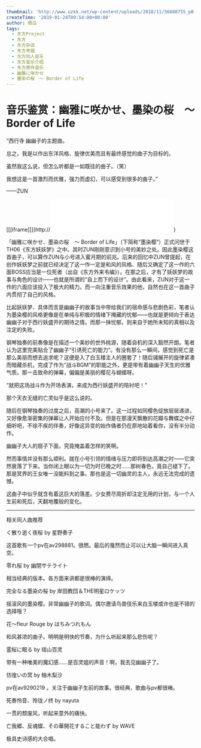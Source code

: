 ```yaml
---
thumbnail: 'http://www.uzkk.net/wp-content/uploads/2018/11/56608755_p0-825x510.jpg'
createTime: '2019-01-24T09:54:00+00:00'
author: 栖瓜
tags:
  - 东方Project
  - 东方
  - 东方杂谈
  - 东方考据
  - 东方同人音乐
  - 东方音乐介绍
  - 东方原作音乐
  - 幽雅に咲かせ
  - 墨染の桜　～ Border of Life
---
```


# 音乐鉴赏：幽雅に咲かせ、墨染の桜　～ Border of Life

“西行寺 幽幽子的主题曲。

总之，我是以作出东洋风格、旋律优美而且有最终感觉的曲子为目标的。

虽然我这么说，但怎么听都是一如既往的曲子。（笑）

我想这是一首激烈而优雅，强力而虚幻，可以感受到很多的曲子。”

——ZUN

[[[iframe]]](http://<iframe frameborder="no" border="0" marginwidth="0" marginheight="0" width=330 height=86 src="//music.163.com/outchain/player?type=2&id=22636709&auto=1&height=66"></iframe>)

「幽雅に咲かせ、墨染の桜　～ Border of Life」（下简称“墨染樱”）正式问世于TH06《东方妖妖梦》之中。其时ZUN刚刚意识到小号的美妙之处。因此墨染樱这首曲子，可以算作ZUN与小号进入蜜月期的前兆。后来的回忆中ZUN曾提起，在创作妖妖梦之前就已经决定了这一作一定是和风的风格、随后又确定了这一作的六面BOSS应当是一位死者（出自《东方外来韦编》）。在那之后，才有了妖妖梦的故事与角色的设计——也就是所谓的“自上而下的设计”。由此看来，ZUN对于这一作的六面应该投入了极大的精力。而一向注重音乐效果的他，自然也在这一首曲子内贯彻了自己的风格。

比起妖妖梦、具体而言是幽幽子的故事当中带给我们的宿命感与悲剧色彩，笔者认为墨染樱的风格更像是在单纯与积极的情绪下掩藏的忧郁——也就是更倾向于表达幽幽子对于西行妖盛开的期待之情。而那一抹忧郁，则来自于她所未知的真相以及注定的失败。

钢琴独奏的前奏像是在描述一个美妙的世外桃源，随着自机的深入豁然开朗。笔者认为这里完美贴合了幽幽子“引诱死亡的能力”。有没有那么一瞬间，感觉到死亡是那么美丽而想去追求呢？这便是入了白玉楼主人的圈套了！随后铺展开的旋律紧凑而暗藏杀机，完成了作为“战斗BGM”的职能之外，更是带有着幽幽子天生的优雅气质。那一击致命的弹幕，偏偏是美丽的樱花与蝴蝶呀。

“就把这场战斗作为开场表演，来成为西行妖盛开的陪衬吧！”

那个天衣无缝的亡灵似乎是这么说的。

随后在钢琴独奏的过度之后，高潮的小号来了。这一过程如同樱色绽放层层递进，又好像愈渐密集的弹幕让人开始应付不及。但是在那漫天飘散的花瓣与舞蝶之中仔细听吧，不徐不疾的伴奏，好像这异变的始作俑者仍在原地站着看你，没有半分动作。

幽幽子大人的扇子下面，究竟掩盖着怎样的笑啊。

然而事情并没有那么顺利。就在小号引领的情绪与压力即将到达高潮之时——它突然衰落了下来。当你闭上眼以为一切为时已晚之时……那树春色，竟自己褪下了。那是冥界的王女唯一没能料到之事。那也是这一切幽灵的主人，永远无法完成的遗憾。

这曲子中似乎就含有着这巨大的落差。少女费尽周折却注定无用的计划，与一个人生前和死后，天翻地覆般的变化。

---

相关同人曲推荐

く散り逝く夜桜 by 星野奏子

这首歌有一个pv在av298881。很燃。最后的戛然而止可以让大脑一瞬间进入真空。

零れ桜 by 幽閉サテライト

相当经典的版本。各方面来讲都是很棒的演绎。

完全なる墨染の桜 by 岸田教団＆THE明星ロケッツ

摇滚风的墨染樱。非常幽幽子的歌词。偶尔邀请鸟兽伎乐来白玉楼或许也是不错的选择哦？

花～fleur Rouge by はちみつれもん

和风甚浓的曲子。明明是明快的节奏，为什么听起来那么悲伤呢？

霊桜に眠る by 瑶山百灵

带有一种唯美的魔幻感……是百灵姐的声音！啊，我去见幽幽子了。

彷徨いの冥 by 柚木梨沙

pv在av9290219 。关注于幽幽子生前的故事。很经典，歌曲与pv都很棒。

死奏怜音、玲珑ノ终 by nayuta

一贯的颓废风，听起来意外的痛快。

亡我郷、反魂蝶、その華開花すること能わず by WAVE

极具史诗感的大合唱。
